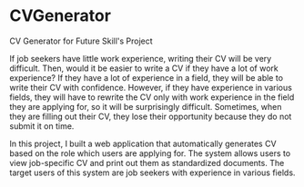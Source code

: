 # CVGenerator
CV Generator for Future Skill's Project

If job seekers have little work experience, writing their CV will be very difficult. Then, would it be easier to write a CV if they have a lot of work experience? If they have a lot of experience in a field, they will be able to write their CV with confidence. However, if they have experience in various fields, they will have to rewrite the CV only with work experience in the field they are applying for, so it will be surprisingly difficult. Sometimes, when they are filling out their CV, they lose their opportunity because they do not submit it on time. 

In this project, I built a web application that automatically generates CV based on the role which users are applying for. The system allows users to view job-specific CV and print out them as standardized documents. The target users of this system are job seekers with experience in various fields.
